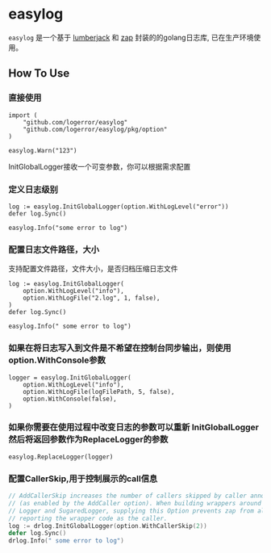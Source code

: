# easylog

`easylog` 是一个基于 [lumberjack](https://github.com/natefinch/lumberjack) 和 [zap](https://github.com/uber-go/zap) 封装的的golang日志库, 已在生产环境使用。


## How To Use

### 直接使用

```golang
import (
	"github.com/logerror/easylog"
	"github.com/logerror/easylog/pkg/option"
)
```

```golang
easylog.Warn("123")
```

InitGlobalLogger接收一个可变参数，你可以根据需求配置
### 定义日志级别
```golang
log := easylog.InitGlobalLogger(option.WithLogLevel("error"))
defer log.Sync()

easylog.Info("some error to log")
```

### 配置日志文件路径，大小
支持配置文件路径，文件大小，是否归档压缩日志文件
```golang
log := easylog.InitGlobalLogger(
	option.WithLogLevel("info"), 
	option.WithLogFile("2.log", 1, false),
)
defer log.Sync()

easylog.Info(" some error to log")
```
### 如果在将日志写入到文件是不希望在控制台同步输出，则使用option.WithConsole参数
```golang
logger = easylog.InitGlobalLogger(
    option.WithLogLevel("info"),
    option.WithLogFile(logFilePath, 5, false),
    option.WithConsole(false),
)
```

### 如果你需要在使用过程中改变日志的参数可以重新 InitGlobalLogger 然后将返回参数作为ReplaceLogger的参数
```golang
easylog.ReplaceLogger(logger)
```

### 配置CallerSkip,用于控制展示的call信息

```go
// AddCallerSkip increases the number of callers skipped by caller annotation
// (as enabled by the AddCaller option). When building wrappers around the
// Logger and SugaredLogger, supplying this Option prevents zap from always
// reporting the wrapper code as the caller.
log := drlog.InitGlobalLogger(option.WithCallerSkip(2))
defer log.Sync()
drlog.Info(" some error to log")
```
